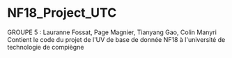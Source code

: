 # NF18_Project_UTC
GROUPE 5 : Lauranne Fossat, Page Magnier, Tianyang Gao, Colin Manyri
Contient le code du projet de l'UV de base de donnée NF18 à l'université de technologie de compiègne
